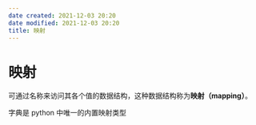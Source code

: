 ```yaml
---
date created: 2021-12-03 20:20
date modified: 2021-12-03 20:20
title: 映射
---
```

# 映射

可通过名称来访问其各个值的数据结构，这种数据结构称为**映射（mapping）**。

字典是 python 中唯一的内置映射类型